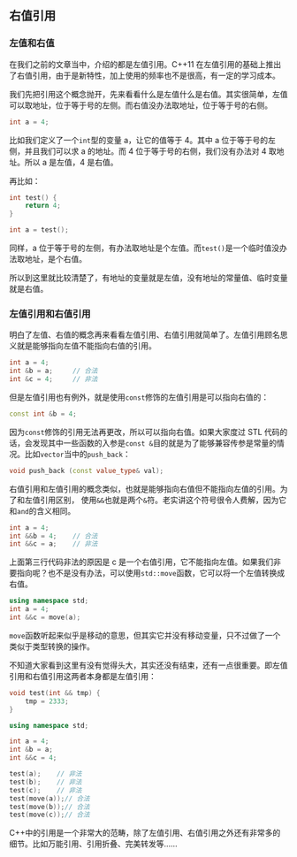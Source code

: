 ## 右值引用

### 左值和右值

在我们之前的文章当中，介绍的都是左值引用。C++11 在左值引用的基础上推出了右值引用，由于是新特性，加上使用的频率也不是很高，有一定的学习成本。

我们先把引用这个概念抛开，先来看看什么是左值什么是右值。其实很简单，左值可以取地址，位于等于号的左侧。而右值没办法取地址，位于等于号的右侧。

```C++
int a = 4;
```

比如我们定义了一个`int`型的变量 a，让它的值等于 4。其中 a 位于等于号的左侧，并且我们可以求 a 的地址。而 4 位于等于号的右侧，我们没有办法对 4 取地址。所以 a 是左值，4 是右值。

再比如：

```C++
int test() {
    return 4;
}

int a = test();
```

同样，a 位于等于号的左侧，有办法取地址是个左值。而`test()`是一个临时值没办法取地址，是个右值。

所以到这里就比较清楚了，有地址的变量就是左值，没有地址的常量值、临时变量就是右值。

### 左值引用和右值引用

明白了左值、右值的概念再来看看左值引用、右值引用就简单了。左值引用顾名思义就是能够指向左值不能指向右值的引用。

```C++
int a = 4;
int &b = a;		// 合法
int &c = 4;		// 非法
```

但是左值引用也有例外，就是使用`const`修饰的左值引用是可以指向右值的：

```C++
const int &b = 4;
```

因为`const`修饰的引用无法再更改，所以可以指向右值。如果大家度过 STL 代码的话，会发现其中一些函数的入参是`const &`目的就是为了能够兼容传参是常量的情况。比如`vector`当中的`push_back`：

```C++
void push_back (const value_type& val);
```

右值引用和左值引用的概念类似，也就是能够指向右值但不能指向左值的引用。为了和左值引用区别， 使用`&&`也就是两个`&`符。老实讲这个符号很令人费解，因为它和`and`的含义相同。

```C++
int a = 4;
int &&b = 4;	// 合法
int &&c = a;	// 非法
```

上面第三行代码非法的原因是 c 是一个右值引用，它不能指向左值。如果我们非要指向呢？也不是没有办法，可以使用`std::move`函数，它可以将一个左值转换成右值。

```C++
using namespace std;
int a = 4;
int &&c = move(a);
```

`move`函数听起来似乎是移动的意思，但其实它并没有移动变量，只不过做了一个类似于类型转换的操作。

不知道大家看到这里有没有觉得头大，其实还没有结束，还有一点很重要。即左值引用和右值引用这两者本身都是左值引用：

```C++
void test(int && tmp) {
    tmp = 2333;
}

using namespace std;

int a = 4;
int &b = a;
int &&c = 4;

test(a);	// 非法
test(b);	// 非法
test(c);	// 非法
test(move(a));// 合法
test(move(b));// 合法
test(move(c));// 合法
```

C++中的引用是一个非常大的范畴，除了左值引用、右值引用之外还有非常多的细节。比如万能引用、引用折叠、完美转发等……
